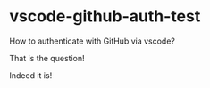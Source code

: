 # vscode-github-auth-test
How to authenticate with GitHub via vscode?

That is the question!

Indeed it is!